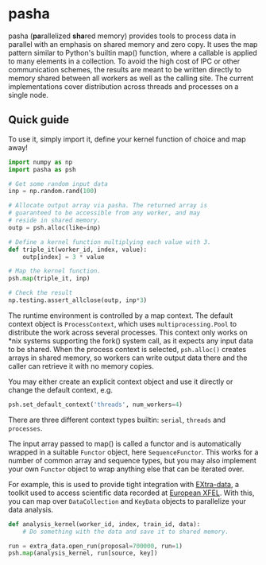 # pasha

pasha (**pa**rallelized **sha**red memory) provides tools to process data in parallel with an emphasis on shared memory and zero copy. It uses the map pattern similar to Python's builtin map() function, where a callable is applied to many elements in a collection. To avoid the high cost of IPC or other communication schemes, the results are meant to be written directly to memory shared between all workers as well as the calling site. The current implementations cover distribution across threads and processes on a single node.

## Quick guide

To use it, simply import it, define your kernel function of choice and map away!
```python
import numpy as np
import pasha as psh

# Get some random input data
inp = np.random.rand(100)

# Allocate output array via pasha. The returned array is
# guaranteed to be accessible from any worker, and may
# reside in shared memory.
outp = psh.alloc(like=inp)

# Define a kernel function multiplying each value with 3.
def triple_it(worker_id, index, value):
    outp[index] = 3 * value

# Map the kernel function.
psh.map(triple_it, inp)

# Check the result
np.testing.assert_allclose(outp, inp*3)
```
The runtime environment is controlled by a map context. The default context object is `ProcessContext`, which uses `multiprocessing.Pool` to distribute the work across several processes. This context only works on \*nix systems supporting the fork() system call, as it expects any input data to be shared. When the process context is selected, `psh.alloc()` creates arrays in shared memory, so workers can write output data there and the caller can retrieve it with no memory copies.

You may either create an explicit context object and use it directly or change the default context, e.g.

```python
psh.set_default_context('threads', num_workers=4)
```
There are three different context types builtin: `serial`, `threads` and `processes`.

The input array passed to map() is called a functor and is automatically wrapped in a suitable `Functor` object, here `SequenceFunctor`. This works for a number of common array and sequence types, but you may also implement your own `Functor` object to wrap anything else that can be iterated over.

For example, this is used to provide tight integration with [EXtra-data](https://github.com/European-XFEL/EXtra-data), a toolkit used to access scientific data recorded at [European XFEL](https://www.xfel.eu/). With this, you can map over `DataCollection` and `KeyData` objects to parallelize your data analysis.
```python
def analysis_kernel(worker_id, index, train_id, data):
    # Do something with the data and save it to shared memory.

run = extra_data.open_run(proposal=700000, run=1)
psh.map(analysis_kernel, run[source, key])
```